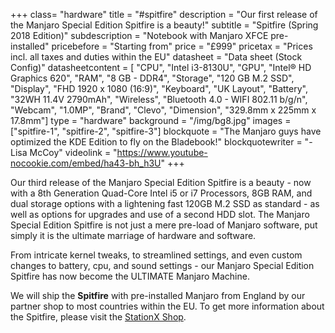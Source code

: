 +++
class= "hardware"
title = "#spitfire"
description = "Our first release of the Manjaro Special Edition Spitfire is a beauty!"
subtitle = "Spitfire (Spring 2018 Edition)"
subdescription = "Notebook with Manjaro XFCE pre-installed"
pricebefore = "Starting from"
price = "£999"
pricetax = "Prices incl. all taxes and duties within the EU"
datasheet = "Data sheet (Stock Config)"
datasheetcontent = [
	"CPU",
	"Intel i3-8130U",
	"GPU",
	"Intel® HD Graphics 620",
	"RAM",
	"8 GB - DDR4",
	"Storage",
	"120 GB M.2 SSD",
	"Display",
	"FHD 1920 x 1080 (16:9)",
	"Keyboard",
	"UK Layout",
	"Battery",
	"32WH 11.4V 2790mAh",
	"Wireless",
	"Bluetooth 4.0 - WIFI 802.11 b/g/n",
	"Webcam",
	"1.0MP",
	"Brand",
	"Clevo",
	"Dimension",
	"329.8mm x 225mm x 17.8mm"]
type = "hardware"
background = "/img/bg8.jpg"
images = ["spitfire-1", "spitfire-2", "spitfire-3"]
blockquote = "The Manjaro guys have optimized the KDE Edition to fly on the Bladebook!"
blockquotewriter = "-Lisa McCoy"
videolink = "https://www.youtube-nocookie.com/embed/ha43-bh_h3U"
+++

Our third release of the Manjaro Special Edition Spitfire is a beauty - now with a 8th Generation Quad-Core Intel i5 or i7 Processors, 8GB RAM, and dual storage options with a lightening fast 120GB M.2 SSD as standard  - as well as options for upgrades and use of a second HDD slot. The Manjaro Special Edition Spitfire is not just a mere pre-load of Manjaro software, put simply it is the ultimate marriage of hardware and software.

From intricate kernel tweaks, to streamlined settings, and even custom changes to battery, cpu, and sound settings - our Manjaro Special Edition Spitfire has now become the ULTIMATE Manjaro Machine.

We will ship the **Spitfire** with pre-installed Manjaro from England by our partner shop to most countries within the EU. To get more information about the Spitfire, please visit the [StationX Shop](https://stationx.rocks/products/manjaro-special-edition-spitfire).